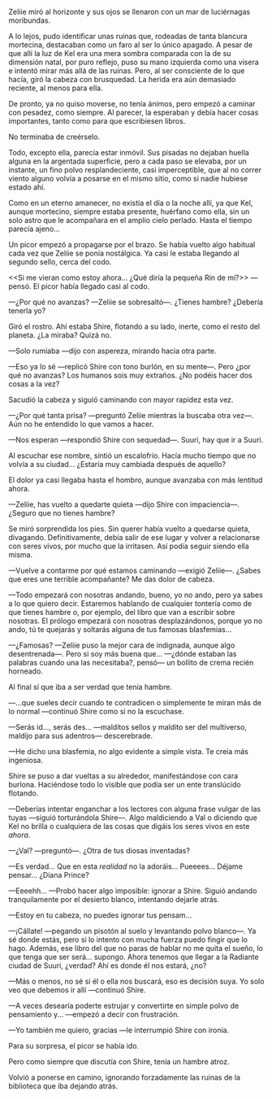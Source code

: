 Zeliie miró al horizonte y sus ojos se llenaron con un mar de luciérnagas moribundas.

A lo lejos, pudo identificar unas ruinas que, rodeadas de tanta blancura mortecina, destacaban como un faro al ser lo único apagado. A pesar de que allí la luz de Kel era una mera sombra comparada con la de su dimensión natal, por puro reflejo, puso su mano izquierda como una visera e intentó mirar más allá de las ruinas. Pero, al ser consciente de lo que hacía, giró la cabeza con brusquedad. La herida era aún demasiado reciente, al menos para ella.

De pronto, ya no quiso moverse, no tenía ánimos, pero empezó a caminar con pesadez, como siempre. Al parecer, la esperaban y debía hacer cosas importantes, tanto como para que escribiesen libros.

No terminaba de creérselo.

Todo, excepto ella, parecía estar inmóvil. Sus pisadas no dejaban huella alguna en la argentada superficie, pero a cada paso se elevaba, por un instante, un fino polvo resplandeciente, casi imperceptible, que al no correr viento alguno volvía a posarse en el mismo sitio, como si nadie hubiese estado ahí.

Como en un eterno amanecer, no existía el día o la noche allí, ya que Kel, aunque mortecino, siempre estaba presente, huérfano como ella, sin un solo astro que le acompañara en el amplio cielo perlado. Hasta el tiempo parecía ajeno…

Un picor empezó a propagarse por el brazo. Se había vuelto algo habitual cada vez que Zeliie se ponía nostálgica. Ya casi le estaba llegando al segundo sello, cerca del codo.

<<Si me vieran como estoy ahora… ¿Qué diría la pequeña Rin de mí?>> —pensó. El picor había llegado casi al codo.

—¿Por qué no avanzas? —Zeliie se sobresaltó—. ¿Tienes hambre? ¿Debería tenerla yo?

Giró el rostro. Ahí estaba Shire, flotando a su lado, inerte, como el resto del planeta. ¿La miraba? Quizá no.

—Solo rumiaba —dijo con aspereza, mirando hacia otra parte.

—Eso ya lo sé —replicó Shire con tono burlón, en su mente—. Pero ¿por qué no avanzas? Los humanos sois muy extraños. ¿No podéis hacer dos cosas a la vez?

Sacudió la cabeza y siguió caminando con mayor rapidez esta vez.

—¿Por qué tanta prisa? —preguntó Zeliie mientras la buscaba otra vez—. Aún no he entendido lo que vamos a hacer.

—Nos esperan —respondió Shire con sequedad—. Suuri, hay que ir a Suuri.

Al escuchar ese nombre, sintió un escalofrío. Hacía mucho tiempo que no volvía a su ciudad… ¿Estaría muy cambiada después de aquello?

El dolor ya casi llegaba hasta el hombro, aunque avanzaba con más lentitud ahora.

—Zeliie, has vuelto a quedarte quieta —dijo Shire con impaciencia—. ¿Seguro que no tienes hambre?

Se miró sorprendida los pies. Sin querer había vuelto a quedarse quieta, divagando. Definitivamente, debía salir de ese lugar y volver a relacionarse con seres vivos, por mucho que la irritasen. Así podía seguir siendo ella misma.

—Vuelve a contarme por qué estamos caminando —exigió Zeliie—. ¿Sabes que eres une terrible acompañante? Me das dolor de cabeza.

—Todo empezará con nosotras andando, bueno, yo no ando, pero ya sabes a lo que quiero decir. Estaremos hablando de cualquier tontería como de que tienes hambre o, por ejemplo, del libro que van a escribir sobre nosotras. El prólogo empezará con nosotras desplazándonos, porque yo no ando, tú te quejarás y soltarás alguna de tus famosas blasfemias…

—¿Famosas? —Zeliie puso la mejor cara de indignada, aunque algo desentrenada—. Pero si soy más buena que… —¿dónde estaban las palabras cuando una las necesitaba?, pensó— un bollito de crema recién horneado.

Al final sí que iba a ser verdad que tenía hambre.

—…que sueles decir cuando te contradicen o simplemente te miran más de lo normal —continuó Shire como si no la escuchase.

—Serás id…, serás des… —malditos sellos y maldito ser del multiverso, maldijo para sus adentros— descerebrade.

—He dicho una blasfemia, no algo evidente a simple vista. Te creía más ingeniosa.

Shire se puso a dar vueltas a su alrededor, manifestándose con cara burlona. Haciéndose todo lo visible que podía ser un ente translúcido flotando.

—Deberías intentar enganchar a los lectores con alguna frase vulgar de las tuyas —siguió torturándola Shire—. Algo maldiciendo a Val o diciendo que Kel no brilla o cualquiera de las cosas que digáis los seres vivos en este _ahora_.

—¿Val? —preguntó—. ¿Otra de tus diosas inventadas?

—Es verdad… Que en esta _realidad_ no la adoráis… Pueeees… Déjame pensar… ¿Diana Prince?

—Eeeehh… —Probó hacer algo imposible: ignorar a Shire. Siguió andando tranquilamente por el desierto blanco, intentando dejarle atrás.

—Estoy en tu cabeza, no puedes ignorar tus pensam…

—¡Cállate! —pegando un pisotón al suelo y levantando polvo blanco—. Ya sé donde estás, pero si lo intento con mucha fuerza puedo fingir que lo hago. Además, ese libro del que no paras de hablar no me quita el sueño, lo que tenga que ser será… supongo. Ahora tenemos que llegar a la Radiante ciudad de Suuri, ¿verdad? Ahí es donde él nos estará, ¿no?

—Más o menos, no sé si él o ella nos buscará, eso es decisión suya. Yo solo veo que debemos ir allí —continuó Shire.

—A veces desearía poderte estrujar y convertirte en simple polvo de pensamiento y… —empezó a decir con frustración.

—Yo también me quiero, gracias —le interrumpió Shire con ironía.

Para su sorpresa, el picor se había ido.

Pero como siempre que discutía con Shire, tenía un hambre atroz.

Volvió a ponerse en camino, ignorando forzadamente las ruinas de la biblioteca que iba dejando atrás.